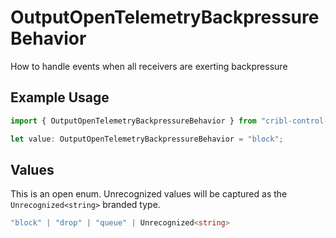 # OutputOpenTelemetryBackpressureBehavior

How to handle events when all receivers are exerting backpressure

## Example Usage

```typescript
import { OutputOpenTelemetryBackpressureBehavior } from "cribl-control-plane/models/operations";

let value: OutputOpenTelemetryBackpressureBehavior = "block";
```

## Values

This is an open enum. Unrecognized values will be captured as the `Unrecognized<string>` branded type.

```typescript
"block" | "drop" | "queue" | Unrecognized<string>
```
